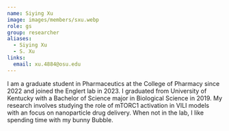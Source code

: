 ```yaml
---
name: Siying Xu
image: images/members/sxu.webp
role: gs
group: researcher
aliases:
  - Siying Xu
  - S. Xu
links:
  email: xu.4884@osu.edu
---
```


I am a graduate student in Pharmaceutics at the College of Pharmacy since 2022 and joined the  Englert lab in 2023. I graduated from University of Kentucky with a Bachelor of Science major in Biological Science in 2019. My research involves studying the role of mTORC1 activation in VILI models with an focus on nanoparticle drug delivery. When not in the lab, I like spending time with my bunny Bubble.
